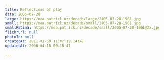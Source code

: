 ```yaml
---
title: Reflections of play
date: 2005-07-28
large: https://mea.patrick.nz/decade/large/2005-07-28-1961.jpg
small: https://mea.patrick.nz/decade/small/2005-07-28-1961.jpg
smallRetina: https://mea.patrick.nz/decade/small/2005-07-28-1961@2x.jpg
flickrUrl: null
photoId: null
createdAt: 2011-01-30 11:07:19.14149
updatedAt: 2006-04-18 00:38:41

---
```


